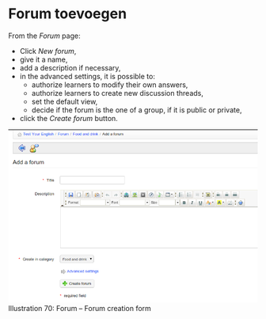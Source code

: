 # Forum toevoegen

From the _Forum_ page:

* Click _New forum_,
* give it a name,
* add a description if necessary,
* in the advanced settings, it is possible to:
  * authorize learners to modify their own answers,
  * authorize learners to create new discussion threads,
  * set the default view,
  * decide if the forum is the one of a group, if it is public or private,
* click the _Create forum_ button.

![](../../.gitbook/assets/graphics4%20%281%29.png)Illustration 70: Forum – Forum creation form

